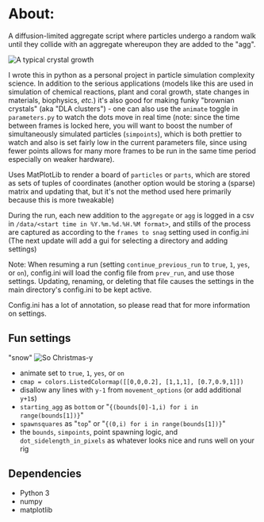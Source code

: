 # About:
A diffusion-limited aggregate script where particles undergo a random walk until they collide with an aggregate whereupon they are added to the "agg".

![A typical crystal growth](https://i.imgflip.com/1wihh5.gif)

I wrote this in python as a personal project in particle simulation complexity science. In addition to the serious applications (models like this are used in simulation of chemical reactions, plant and coral growth, state changes in materials, biophysics, *etc.*) it's also good for making funky "brownian crystals" (aka "DLA clusters") - one can also use the `animate` toggle in `parameters.py` to watch the dots move in real time (note: since the time between frames is locked here, you will want to boost the number of simultaneously simulated particles (`simpoints`), which is both prettier to watch and also is set fairly low in the current parameters file, since using fewer points allows for many more frames to be run in the same time period especially on weaker hardware).

Uses MatPlotLib to render a board of `particles` or `parts`, which are stored as sets of tuples of coordinates (another option would be storing a (sparse) matrix and updating that, but it's not the method used here primarily because this is more tweakable)

During the run, each new addition to the `aggregate` or `agg` is logged in a csv in `/data/<start time in %Y.%m.%d.%H.%M format>`, and stills of the process are captured as according to the `frames to snag` setting used in config.ini (The next update will add a gui for selecting a directory and adding settings)

Note: When resuming a run (setting `continue_previous_run` to `true`, `1`, `yes`, or `on`), config.ini will load the config file from `prev_run`, and use those settings. Updating, renaming, or deleting that file causes the settings in the main directory's config.ini to be kept active.

Config.ini has a lot of annotation, so please read that for more information on settings.

## Fun settings
"snow"
![So Christmas-y](<insert image here>)
- animate set to `true`, `1`, `yes`, or `on`
- `cmap = colors.ListedColormap([[0,0,0.2], [1,1,1], [0.7,0.9,1]])`
- disallow any lines with `y-1` from `movement_options` (or add additional `y+1`s)
- `starting_agg` as `bottom` or "`{(bounds[0]-1,i) for i in range(bounds[1])}`"
- `spawnsquares` as "`top`" or "`{(0,i) for i in range(bounds[1])}`"
- the `bounds`, `simpoints`, point spawning logic, and `dot_sidelength_in_pixels` as whatever looks nice and runs well on your rig


## Dependencies
- Python 3
- numpy
- matplotlib
